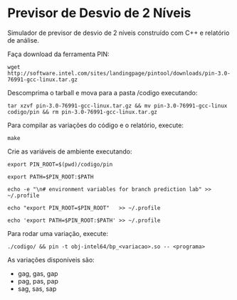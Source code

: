 # Previsor de Desvio de 2 Níveis

Simulador de previsor de desvio de 2 níveis construído com C++ e relatório de análise.

Faça download da ferramenta PIN:

``wget http://software.intel.com/sites/landingpage/pintool/downloads/pin-3.0-76991-gcc-linux.tar.gz``

Descomprima o tarball e mova para a pasta /codigo executando:

``tar xzvf pin-3.0-76991-gcc-linux.tar.gz && mv pin-3.0-76991-gcc-linux codigo/pin && rm pin-3.0-76991-gcc-linux.tar.gz``

Para compilar as variações do código e o relatório, execute:

``make``

Crie as variáveis de ambiente executando:

`export PIN_ROOT=$(pwd)/codigo/pin`

`export PATH=$PIN_ROOT:$PATH`

`echo -e "\n# environment variables for branch prediction lab" >> ~/.profile`

`echo "export PIN_ROOT=$PIN_ROOT"   >> ~/.profile`

`echo 'export PATH=$PIN_ROOT:$PATH' >> ~/.profile`

Para rodar uma variação, execute:

``./codigo/ && pin -t obj-intel64/bp_<variacao>.so -- <programa>``

As variações disponíveis são:
* gag, gas, gap
* pag, pas, pap
* sag, sas, sap

